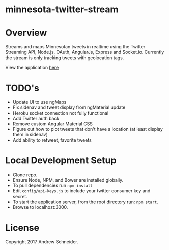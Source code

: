 # minnesota-twitter-stream

Overview
========
Streams and maps Minnesotan tweets in realtime using the Twitter Streaming API, Node.js, OAuth, AngularJs, Express and Socket.io.
Currently the stream is only tracking tweets with geolocation tags.

View the application [here](http://minnesota-twitter-stream.herokuapp.com/)

TODO's
========
* Update UI to use ngMaps
* Fix sidenav and tweet display from ngMaterial update
* Heroku socket connection not fully functional
* Add Twitter auth back
* Remove custom Angular Material CSS
* Figure out how to plot tweets that don't have a location (at least display them in sidenav)
* Add ability to retweet, favorite tweets

Local Development Setup
========
* Clone repo.
* Ensure Node, NPM, and Bower are installed globally.
* To pull dependencies run `npm install`
* Edit `config/api-keys.js` to include your twitter consumer key and secret.
* To start the application server, from the root directory run: `npm start`.
* Browse to localhost:3000.

License
========
Copyright 2017 Andrew Schneider.
 

